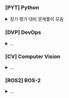 
### [PYT] Python

<details>
    <summary>정기 평가 대비 문제풀이 모음</summary>
  </br>
  
  - ✅ : 풀이 완료
  - ⏳ : 풀이 중
  - ✔️ : 코드 참고

  |코드 번호|이름|난이도|풀이 유형|풀이 코드|풀이 시간|상태|
  |:------:|:------|:------:|:------|:------|:------|:------:|
  |**258712**|[가장많이받은선물](https://school.programmers.co.kr/learn/courses/30/lessons/258712)|Lv.1|`동적 계획법(DP)`|[01_가장많이받은선물.py](./[PYT]/01_가장많이받은선물.py)|00:43:00|✅|
  |**340198**|[공원](https://school.programmers.co.kr/learn/courses/30/lessons/340198)|Lv.1|`동적 계획법(DP)`|[03_공원](./[PYT]/03_공원.py)|       |⏳|
  |**178871**|[달리기경주](https://school.programmers.co.kr/learn/courses/30/lessons/178871)|Lv.1|`배열`|[02_달리기경주](./[PYT]/02_달리기경주.py) |00:58|✅|
  |**42840**|[모의고사](https://school.programmers.co.kr/learn/courses/30/lessons/42840)|Lv.1|`배열`|[04_모의고사](./[PYT]/04_모의고사.py)|00:42|✅|
  |**120812**|[최빈값구하기](https://school.programmers.co.kr/learn/courses/30/lessons/120812)|Lv.0|`배열`|[05_최빈값구하기](./[PYT]/05_최빈값구하기.py)|00:54|✅|
  |**120850**|[문자열정렬](https://school.programmers.co.kr/learn/courses/30/lessons/120850)|Lv.0|`배열`,`문자열처리`|[06_문자열정렬](./[PYT]/06_문자열정렬.py)|00:37|✅|

  
</details>

### [DVP] DevOps

<details>
    <summary> ... </summary>
  </br>

</details>

### [CV] Computer Vision

<details>
    <summary> ... </summary>
  </br>

</details>

### [ROS2] ROS-2

<details>
    <summary> ... </summary>
  </br>

</details>